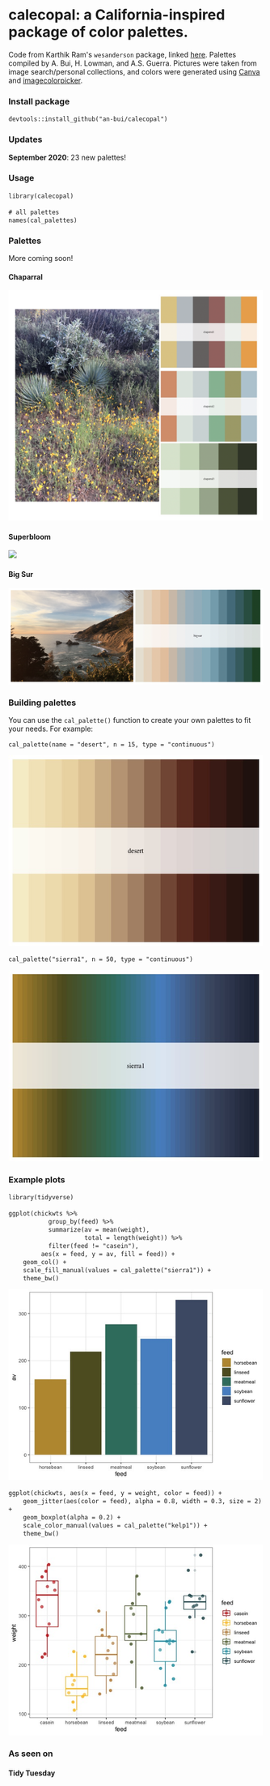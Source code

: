 # calecopal: a California-inspired package of color palettes.

Code from Karthik Ram's `wesanderson` package, linked [here](https://github.com/karthik/wesanderson). Palettes compiled by A. Bui, H. Lowman, and A.S. Guerra. Pictures were taken from image search/personal collections, and colors were generated using [Canva](https://www.canva.com/colors/color-palette-generator/) and [imagecolorpicker](https://imagecolorpicker.com/).

### Install package

```
devtools::install_github("an-bui/calecopal")
```

### Updates
**September 2020**: 23 new palettes!

### Usage

```
library(calecopal)

# all palettes
names(cal_palettes)
```

### Palettes
More coming soon!

#### Chaparral

![ ](https://github.com/an-bui/calecopal/blob/master/figures/chaparral_pal.png)

#### Superbloom

![ ](https://github.com/an-bui/calecopal/blob/master/figures/superbloom_pal.png)

#### Big Sur

![ ](https://github.com/an-bui/calecopal/blob/master/figures/bigsur_pal.png)

### Building palettes

You can use the `cal_palette()` function to create your own palettes to fit your needs. For example:

```
cal_palette(name = "desert", n = 15, type = "continuous")
```

![ ](https://github.com/an-bui/calecopal/blob/master/figures/desert_pal.jpeg)

```
cal_palette("sierra1", n = 50, type = "continuous")
```

![](https://github.com/an-bui/calecopal/blob/master/figures/sierra1_pal.jpeg)

### Example plots

```
library(tidyverse)

ggplot(chickwts %>%
           group_by(feed) %>%
           summarize(av = mean(weight),
                     total = length(weight)) %>%
           filter(feed != "casein"),
         aes(x = feed, y = av, fill = feed)) +
    geom_col() +
    scale_fill_manual(values = cal_palette("sierra1")) +
    theme_bw()
```
![ ](https://github.com/an-bui/calecopal/blob/master/figures/sierra1_example.jpeg)
```
ggplot(chickwts, aes(x = feed, y = weight, color = feed)) +
    geom_jitter(aes(color = feed), alpha = 0.8, width = 0.3, size = 2) +
    geom_boxplot(alpha = 0.2) +
    scale_color_manual(values = cal_palette("kelp1")) +
    theme_bw()
```
![ ](https://github.com/an-bui/calecopal/blob/master/figures/kelp1_plot.jpeg)

### As seen on
#### Tidy Tuesday
